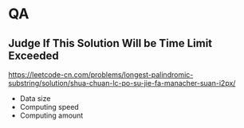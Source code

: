# QA

## Judge If This Solution Will be Time Limit Exceeded

<https://leetcode-cn.com/problems/longest-palindromic-substring/solution/shua-chuan-lc-po-su-jie-fa-manacher-suan-i2px/>

- Data size
- Computing speed
- Computing amount
